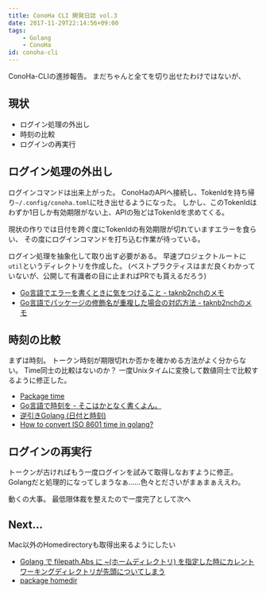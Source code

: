 ```yaml
---
title: ConoHa CLI 開発日誌 vol.3
date: 2017-11-29T22:14:56+09:00
tags:
    - Golang
    - ConoHa
id: conoha-cli
---
```


ConoHa-CLIの進捗報告。
まだちゃんと全てを切り出せたわけではないが、

## 現状

- ログイン処理の外出し
- 時刻の比較
- ログインの再実行

<!-- more -->

## ログイン処理の外出し

ログインコマンドは出来上がった。
ConoHaのAPIへ接続し、TokenIdを持ち帰り`~/.config/conoha.toml`に吐き出せるようになった。
しかし、このTokenIdはわずか1日しか有効期限がない上、APIの殆どはTokenIdを求めてくる。

現状の作りでは日付を跨ぐ度にTokenIdの有効期限が切れていますエラーを食らい、
その度にログインコマンドを打ち込む作業が待っている。

ログイン処理を抽象化して取り出す必要がある。
早速プロジェクトルートに`util`というディレクトリを作成した。
(ベストプラクティスはまだ良くわかっていないが、公開して有識者の目に止まればPRでも貰えるだろう)

- [Go言語でエラーを書くときに気をつけること - taknb2nchのメモ](http://d.hatena.ne.jp/taknb2nch/20140307/1394169432)
- [Go言語でパッケージの修飾名が重複した場合の対応方法 - taknb2nchのメモ](http://d.hatena.ne.jp/taknb2nch/20140211/1392046399)

## 時刻の比較

まずは時刻。
トークン時刻が期限切れか否かを確かめる方法がよく分からない。
Time同士の比較はないのか？
一度Unixタイムに変換して数値同士で比較するように修正した。

- [Package time](https://golang.org/pkg/time/#Unix)
- [Go言語で時刻を - そこはかとなく書くよん。](http://tdoc.info/blog/2013/04/10/go_time.html)
- [逆引きGolang (日付と時刻)](https://ashitani.jp/golangtips/tips_time.html#time_Unix)
- [How to convert ISO 8601 time in golang?](https://stackoverflow.com/questions/35479041/how-to-convert-iso-8601-time-in-golang)

## ログインの再実行

トークンが古ければもう一度ログインを試みて取得しなおすように修正。
Golangだと処理的になってしまうなぁ……色々とださいがまぁまぁええわ。

動くの大事。
最低限体裁を整えたので一度完了として次へ

## Next...

Mac以外のHomedirectoryも取得出来るようにしたい

- [Golang で filepath.Abs に ~(ホームディレクトリ) を指定した時にカレントワーキングディレクトリが先頭についてしまう](http://tkuchiki.hatenablog.com/entry/2015/07/31/184555)
- [package homedir](https://godoc.org/github.com/mitchellh/go-homedir)

